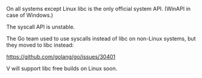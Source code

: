 On all systems except Linux libc is the only official system API. (WinAPI in case of Windows.)

The syscall API is unstable.

The Go team used to use syscalls instead of libc on non-Linux systems, but they moved to libc instead:

https://github.com/golang/go/issues/30401

V will support libc free builds on Linux soon.